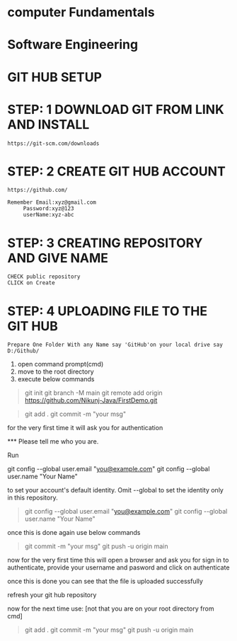 # computer Fundamentals

# Software Engineering


# GIT HUB SETUP

# STEP: 1 DOWNLOAD GIT FROM LINK AND INSTALL
	https://git-scm.com/downloads

# STEP: 2 CREATE GIT HUB ACCOUNT
	https://github.com/
	
	Remember Email:xyz@gmail.com
		 Password:xyz@123
		 userName:xyz-abc

# STEP: 3 CREATING REPOSITORY AND GIVE NAME 
	CHECK public repository	
	CLICK on Create

# STEP: 4 UPLOADING FILE TO THE GIT HUB

	Prepare One Folder With any Name say 'GitHub'on your local drive say D:/Github/

 1. open command prompt(cmd)
 2. move to the root directory
 3. execute below commands



	
>git init
>git branch -M main
>git remote add origin https://github.com/Nikunj-Java/FirstDemo.git


>git add .
>git commit -m "your msg"

for the very first time it will ask you for authentication

*** Please tell me who you are.

Run

  git config --global user.email "you@example.com"
  git config --global user.name "Your Name"

to set your account's default identity.
Omit --global to set the identity only in this repository.

>git config --global user.email "you@example.com"
>git config --global user.name "Your Name"


once this is done again use below commands
>git commit -m "your msg"
>git push -u origin main

now for the very first time this will open a browser and ask you for sign in to authenticate, provide your username and pasword and click on authenticate

once this is done you can see that the file is uploaded successfully

refresh your git hub repository


now for the next time use:
[not that you are on your root directory from cmd]
> git add .
> git commit -m "your msg"
> git push -u origin main
